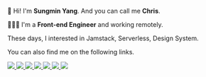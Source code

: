 🙌 Hi! I'm **Sungmin Yang**. And you can call me **Chris**.

👨🏻‍💻 I'm a **Front-end Engineer** and working remotely.

These days, I interested in Jamstack, Serverless, Design System.

You can also find me on the following links.

<div>
  <a href="https://ysm.sh/" target="_blank">
    <img src="https://raw.githubusercontent.com/ysm0622/ysm0622/master/home.svg">
  </a>
  <a href="https://ysm.im/blog" target="_blank">
    <img src="https://raw.githubusercontent.com/ysm0622/ysm0622/master/blog.svg">
  </a>
  <a href="https://ysm.im/github" target="_blank">
    <img src="https://raw.githubusercontent.com/ysm0622/ysm0622/master/github.svg">
  </a>
  <a href="https://ysm.im/facebook" target="_blank">
    <img src="https://raw.githubusercontent.com/ysm0622/ysm0622/master/facebook.svg">
  </a>
  <a href="https://ysm.im/linkedin" target="_blank">
    <img src="https://raw.githubusercontent.com/ysm0622/ysm0622/master/linkedin.svg">
  </a>
  <a href="https://ysm.im/instagram" target="_blank">
    <img src="https://raw.githubusercontent.com/ysm0622/ysm0622/master/instagram.svg">
  </a>
  <a href="https://ysm.im/twitter" target="_blank">
    <img src="https://raw.githubusercontent.com/ysm0622/ysm0622/master/twitter.svg">
  </a>
</div>
